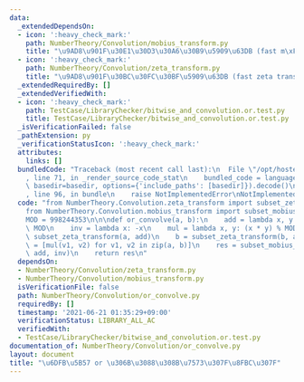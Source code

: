 ```yaml
---
data:
  _extendedDependsOn:
  - icon: ':heavy_check_mark:'
    path: NumberTheory/Convolution/mobius_transform.py
    title: "\u9AD8\u901F\u30E1\u30D3\u30A6\u30B9\u5909\u63DB (fast m\xF6bius transform)"
  - icon: ':heavy_check_mark:'
    path: NumberTheory/Convolution/zeta_transform.py
    title: "\u9AD8\u901F\u30BC\u30FC\u30BF\u5909\u63DB (fast zeta transform)"
  _extendedRequiredBy: []
  _extendedVerifiedWith:
  - icon: ':heavy_check_mark:'
    path: TestCase/LibraryChecker/bitwise_and_convolution.or.test.py
    title: TestCase/LibraryChecker/bitwise_and_convolution.or.test.py
  _isVerificationFailed: false
  _pathExtension: py
  _verificationStatusIcon: ':heavy_check_mark:'
  attributes:
    links: []
  bundledCode: "Traceback (most recent call last):\n  File \"/opt/hostedtoolcache/Python/3.10.2/x64/lib/python3.10/site-packages/onlinejudge_verify/documentation/build.py\"\
    , line 71, in _render_source_code_stat\n    bundled_code = language.bundle(stat.path,\
    \ basedir=basedir, options={'include_paths': [basedir]}).decode()\n  File \"/opt/hostedtoolcache/Python/3.10.2/x64/lib/python3.10/site-packages/onlinejudge_verify/languages/python.py\"\
    , line 96, in bundle\n    raise NotImplementedError\nNotImplementedError\n"
  code: "from NumberTheory.Convolution.zeta_transform import subset_zeta_transform\n\
    from NumberTheory.Convolution.mobius_transform import subset_mobius_transform\n\
    MOD = 998244353\n\n\ndef or_convolve(a, b):\n    add = lambda x, y: (x + y) %\
    \ MOD\n    inv = lambda x: -x\n    mul = lambda x, y: (x * y) % MOD\n\n    a =\
    \ subset_zeta_transform(a, add)\n    b = subset_zeta_transform(b, add)\n    res\
    \ = [mul(v1, v2) for v1, v2 in zip(a, b)]\n    res = subset_mobius_transform(res,\
    \ add, inv)\n    return res\n"
  dependsOn:
  - NumberTheory/Convolution/zeta_transform.py
  - NumberTheory/Convolution/mobius_transform.py
  isVerificationFile: false
  path: NumberTheory/Convolution/or_convolve.py
  requiredBy: []
  timestamp: '2021-06-21 01:35:29+09:00'
  verificationStatus: LIBRARY_ALL_AC
  verifiedWith:
  - TestCase/LibraryChecker/bitwise_and_convolution.or.test.py
documentation_of: NumberTheory/Convolution/or_convolve.py
layout: document
title: "\u6DFB\u5B57 or \u306B\u3088\u308B\u7573\u307F\u8FBC\u307F"
---
```

